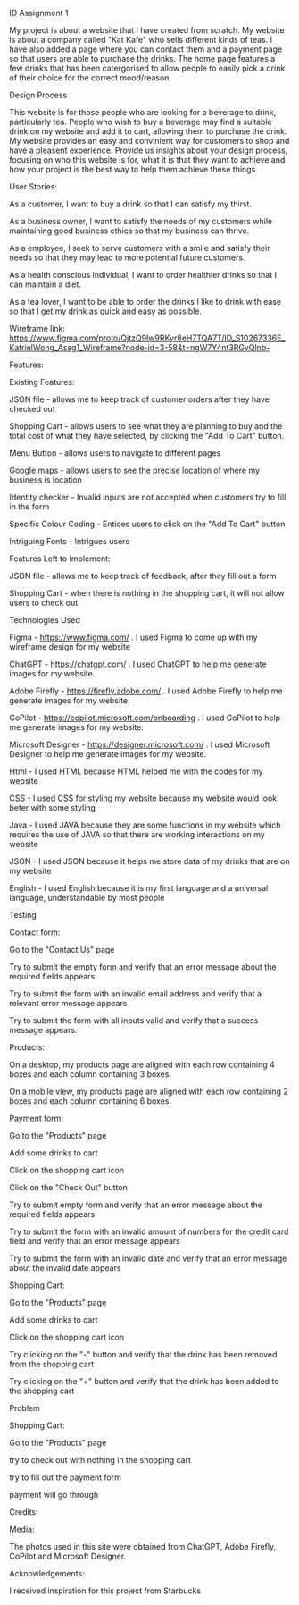 ID Assignment 1

My project is about a website that I have created from scratch. My website is about a company called "Kat Kafe" who sells different kinds of teas. I have also added a page where you can contact them and a payment page so that users are able to purchase the drinks. The home page features a few drinks that has been catergorised to allow people to easily pick a drink of their choice for the correct mood/reason.


Design Process

This website is for those people who are looking for a beverage to drink, particularly tea. People who wish to buy a beverage may find a suitable drink on my website and add it to cart, allowing them to purchase the drink. My website provides an easy and convinient way for customers to shop and have a pleasent experience.
Provide us insights about your design process, focusing on who this website is for, what it is that they want to achieve and how your project is the best way to help them achieve these things

User Stories:

As a customer, I want to buy a drink so that I can satisfy my thirst.

As a business owner, I want to satisfy the needs of my customers while maintaining good business ethics so that my business can thrive.

As a employee, I seek to serve customers with a smile and satisfy their needs so that they may lead to more potential future customers.

As a health conscious individual, I want to order healthier drinks so that I can maintain a diet.

As a tea lover, I want to be able to order the drinks I like to drink with ease so that I get my drink as quick and easy as possible.

Wireframe link: https://www.figma.com/proto/QjtzQ9Iw9RKyr8eH7TQA7T/ID_S10267336E_KatrielWong_Assg1_Wireframe?node-id=3-58&t=ngW7Y4nt3RGvQlnb-

Features:

Existing Features:

JSON file - allows me to keep track of customer orders after they have checked out

Shopping Cart - allows users to see what they are planning to buy and the total cost of what they have selected, by clicking the "Add To Cart" button.

Menu Button - allows users to navigate to different pages

Google maps - allows users to see the precise location of where my business is location

Identity checker - Invalid inputs are not accepted when customers try to fill in the form

Specific Colour Coding - Entices users to click on the "Add To Cart" button

Intriguing Fonts - Intrigues users

Features Left to Implement:

JSON file - allows me to keep track of feedback, after they fill out a form

Shopping Cart - when there is nothing in the shopping cart, it will not allow users to check out

Technologies Used

Figma - https://www.figma.com/ . I used Figma to come up with my wireframe design for my website

ChatGPT - https://chatgpt.com/ . I used ChatGPT to help me generate images for my website.

Adobe Firefly - https://firefly.adobe.com/ . I used Adobe Firefly to help me generate images for my website.

CoPilot - https://copilot.microsoft.com/onboarding . I used CoPilot to help me generate images for my website.

Microsoft Designer - https://designer.microsoft.com/ . I used Microsoft Designer to help me generate images for my website.

Html - I used HTML because HTML helped me with the codes for my website

CSS - I used CSS for styling my website because my website would look beter with some styling

Java - I used JAVA because they are some functions in my website which requires the use of JAVA so that there are working interactions on my website

JSON - I used JSON because it helps me store data of my drinks that are on my website

English - I used English because it is my first language and a universal language, understandable by most people

Testing

Contact form:

Go to the "Contact Us" page

Try to submit the empty form and verify that an error message about the required fields appears

Try to submit the form with an invalid email address and verify that a relevant error message appears

Try to submit the form with all inputs valid and verify that a success message appears.

Products:

On a desktop, my products page are aligned with each row containing 4 boxes and each column containing 3 boxes.

On a mobile view, my products page are aligned with each row containing 2 boxes and each column containing 6 boxes.

Payment form:

Go to the "Products" page

Add some drinks to cart

Click on the shopping cart icon

Click on the "Check Out" button

Try to submit empty form and verify that an error message about the required fields appears

Try to submit the form with an invalid amount of numbers for the credit card field and verify that an error message appears

Try to submit the form with an invalid date and verify that an error message about the invalid date appears

Shopping Cart:

Go to the "Products" page

Add some drinks to cart

Click on the shopping cart icon

Try clicking on the "-" button and verify that the drink has been removed from the shopping cart

Try clicking on the "+" button and verify that the drink has been added to the shopping cart

Problem

Shopping Cart:

Go to the "Products" page

try to check out with nothing in the shopping cart

try to fill out the payment form

payment will go through

Credits:

Media:

The photos used in this site were obtained from ChatGPT, Adobe Firefly, CoPilot and Microsoft Designer.

Acknowledgements:

I received inspiration for this project from Starbucks
